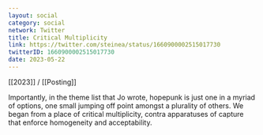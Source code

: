 ```yaml
---
layout: social
category: social
network: Twitter
title: Critical Multiplicity
link: https://twitter.com/steinea/status/1660900002515017730
twitterID: 1660900002515017730
date: 2023-05-22
---
```


[[2023]] / [[Posting]]

Importantly, in the theme list that Jo wrote, hopepunk is just one in a myriad of options, one small jumping off point amongst a plurality of others. We began from a place of critical multiplicity, contra apparatuses of capture that enforce homogeneity and acceptability.
